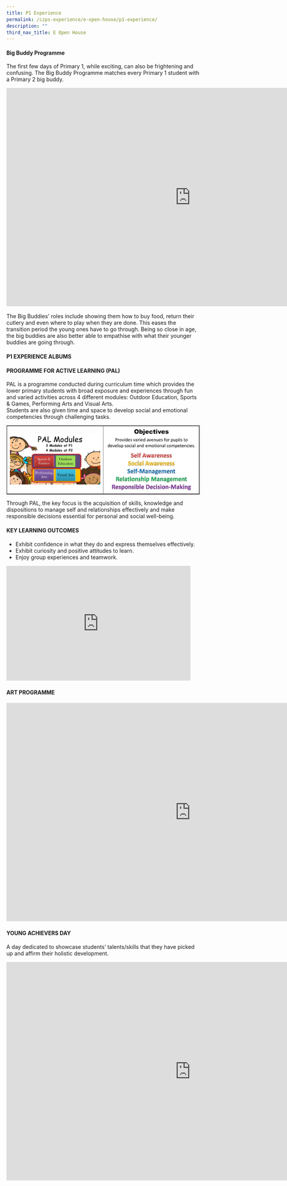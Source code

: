 ```yaml
---
title: P1 Experience
permalink: /czps-experience/e-open-house/p1-experience/
description: ""
third_nav_title: E Open House
---
```

<h4><strong>Big Buddy Programme</strong></h4>
<p>The first few days of Primary 1, while exciting, can also be frightening and confusing. The Big Buddy Programme matches every Primary 1 student with a Primary 2 big buddy.</p>
<iframe src="https://docs.google.com/presentation/d/e/2PACX-1vQeafaqd-zSKpNLYifTPHxmkUDNhbTkWvJgq8A21wgo2E745QOL8nkTsErZmrKtsSxwXdInvnVsgrax/embed?start=false&loop=false&delayms=10000" frameborder="0" width="960" height="569" allowfullscreen="true"></iframe>
<p>The Big Buddies' roles include showing them how to buy food, return their cutlery and even where to play when they are done. This eases the transition period the young ones have to go through. Being so close in age, the big buddies are also better able to empathise with what their younger buddies are going through.</p>
<h4><strong>P1 EXPERIENCE ALBUMS</strong></h4>
<h4><strong>PROGRAMME FOR ACTIVE LEARNING (PAL)</strong></h4>
<p>PAL is a programme conducted during curriculum time which provides the lower primary students with broad exposure and experiences through fun and varied activities across 4 different modules: Outdoor Education, Sports &amp; Games, Performing Arts and Visual Arts.<br />Students are also given time and space to develop social and emotional competencies through challenging tasks.</p>
<table style="border-collapse: collapse; width: 100%;" border="1">
<tbody>
<tr>
<td style="width: 50%;"><img src="/images/pa1.jpg"></td>
<td style="width: 50%;"><img src="/images/pa2.jpg"></td>
</tr>
</tbody>
</table>
<p>Through PAL, the key focus is the acquisition of skills, knowledge and dispositions to manage self and relationships effectively and make responsible decisions essential for personal and social well-being.</p>
<h4><strong>KEY LEARNING OUTCOMES</strong></h4>
<ul>
<li>Exhibit confidence in what they do and express themselves effectively.</li>
<li>Exhibit curiosity and positive attitudes to learn.</li>
<li>Enjoy group experiences and teamwork.</li>
</ul>
<iframe src="https://docs.google.com/presentation/d/e/2PACX-1vQMHWjBV2yeQ9FpL4MdeSbUmQ-GsLG7MCzfX4LnweV5EMoAJuSt5Ub_aiACybNrk-DHpYrHMfidwWaj/embed?start=false&loop=false&delayms=10000" frameborder="0" width="480" height="299" allowfullscreen="true"></iframe>
<h4><strong>ART PROGRAMME</strong></h4>
<iframe src="https://docs.google.com/presentation/d/e/2PACX-1vQDyEz5WtqDTw9SSbn9mON9Y528Gy3HMPdYS5XfViE7by9Ycucop6_dPJFy1j8cXvrQtx8XXIvj7SXS/embed?start=false&loop=false&delayms=10000" frameborder="0" width="960" height="569" allowfullscreen="true"></iframe>
<h4><strong>YOUNG ACHIEVERS DAY</strong></h4>
<p>A day dedicated to showcase students&rsquo; talents/skills that they have picked up and affirm their holistic development.</p>
<iframe src="https://docs.google.com/presentation/d/e/2PACX-1vSuiwQlUulzk16VFFoVfe6-DKNkK0mk8lTMW2uLu7SLP41MdmHxTMwBfC6iqzHNY-3H0gamdBCMl3By/embed?start=false&loop=false&delayms=10000" frameborder="0" width="960" height="569" allowfullscreen="true"></iframe>